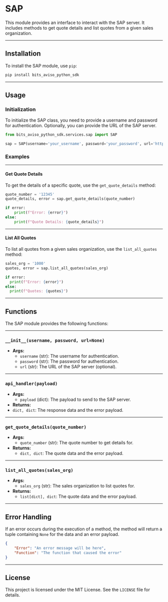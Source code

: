 # SAP

This module provides an interface to interact with the SAP server. It includes methods to get quote details and list quotes from a given sales organization.

---

## Installation

To install the SAP module, use `pip`:

```sh
pip install bits_aviso_python_sdk
```

---

## Usage

### Initialization

To initialize the SAP class, you need to provide a username and password for authentication.
Optionally, you can provide the URL of the SAP server.

```python
from bits_aviso_python_sdk.services.sap import SAP

sap = SAP(username='your_username', password='your_password', url='http://sap.server.url')
```

### Examples

---

#### Get Quote Details

To get the details of a specific quote, use the `get_quote_details` method:

```python
quote_number = '12345'
quote_details, error = sap.get_quote_details(quote_number)

if error:
    print(f"Error: {error}")
else:
    print(f"Quote Details: {quote_details}")
```

---

#### List All Quotes

To list all quotes from a given sales organization, use the `list_all_quotes` method:

```python
sales_org = '1000'
quotes, error = sap.list_all_quotes(sales_org)

if error:
  print(f"Error: {error}")
else:
  print(f"Quotes: {quotes}")
```

---

## Functions

The SAP module provides the following functions:

---

### `__init__(username, password, url=None)`
- **Args:**
  - `username` (str): The username for authentication.
  - `password` (str): The password for authentication.
  - `url` (str): The URL of the SAP server (optional).

---

### `api_handler(payload)`
- **Args:**
  - `payload` (dict): The payload to send to the SAP server.
- **Returns:**
- `dict, dict`: The response data and the error payload.

---

### `get_quote_details(quote_number)`

- **Args:**
  - `quote_number` (str): The quote number to get details for.
- **Returns:**
  - `dict, dict`: The quote data and the error payload.

---

### `list_all_quotes(sales_org)`

- **Args:**
  - `sales_org` (str): The sales organization to list quotes for.
- **Returns:**
  - `list[dict], dict`: The quote data and the error payload.

---

## Error Handling

If an error occurs during the execution of a method,
the method will return a tuple containing `None` for the data and an error payload.

```json
{
    "Error": "An error message will be here",
    "Function": "The function that caused the error"
}
```
---

## License

This project is licensed under the MIT License. See the `LICENSE` file for details.
